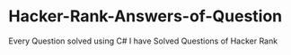 # Hacker-Rank-Answers-of-Question
Every Question solved using C#
I have Solved Questions of Hacker Rank
